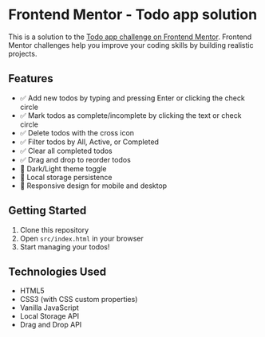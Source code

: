 # Frontend Mentor - Todo app solution

This is a solution to the [Todo app challenge on Frontend Mentor](https://www.frontendmentor.io/challenges/todo-app-Su1_KokOW). Frontend Mentor challenges help you improve your coding skills by building realistic projects.

## Features

- ✅ Add new todos by typing and pressing Enter or clicking the check circle
- ✅ Mark todos as complete/incomplete by clicking the text or check circle
- ✅ Delete todos with the cross icon
- ✅ Filter todos by All, Active, or Completed
- ✅ Clear all completed todos
- ✅ Drag and drop to reorder todos
- 🌙 Dark/Light theme toggle
- 💾 Local storage persistence
- 📱 Responsive design for mobile and desktop

## Getting Started

1. Clone this repository
2. Open `src/index.html` in your browser
3. Start managing your todos!

## Technologies Used

- HTML5
- CSS3 (with CSS custom properties)
- Vanilla JavaScript
- Local Storage API
- Drag and Drop API
